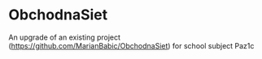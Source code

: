 # ObchodnaSiet
An upgrade of an existing project (https://github.com/MarianBabic/ObchodnaSiet) for school subject Paz1c
